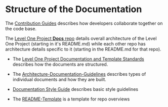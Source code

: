 # Structure of the Documentation

The [Contribution Guides](https://github.com/LevelOneProject/leveloneproject/contribute.md) describes how developers collaborate together on the code base.

The [Level One Project **Docs** repo](https://github.com/LevelOneProject/Docs) details overall architecture of the Level One Project (starting in it's README.md) while each other repo has architecture details specific to it (starting in the README.md for that repo).

* The [Level One Project Documentation and Template Standards](./Documentation-and-Template-Standards.md) describes how the documents are structured.

* The [Architecture-Documentation-Guidelines](./Architecture-Documentation-Guidelines.md) describes types of individual documents and how they are built.

* [Documentation Style Guide](./Documentation-Style-Guide.md) describes basic style guidelines

* The [README-Template](./README-Template.md) is a template for repo overviews